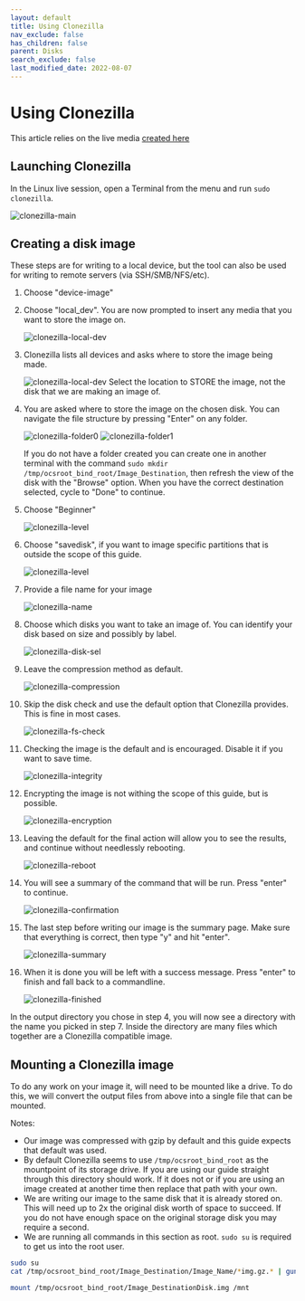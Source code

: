 ```yaml
---
layout: default
title: Using Clonezilla
nav_exclude: false
has_children: false
parent: Disks
search_exclude: false
last_modified_date: 2022-08-07
---
```


# Using Clonezilla

This article relies on the live media [created here](/docs/live-sessions/linux-live-session)

## Launching Clonezilla
In the Linux live session, open a Terminal from the menu and run `sudo clonezilla`.

![clonezilla-main](/assets/clonezilla/clonezilla-main.png)

## Creating a disk image
These steps are for writing to a local device, but the tool can also be used for writing to remote servers (via SSH/SMB/NFS/etc).

1. Choose "device-image"
2. Choose "local_dev". You are now prompted to insert any media that you want to store the image on.

    ![clonezilla-local-dev](/assets/clonezilla/clonezilla-local-dev.png)

3. Clonezilla lists all devices and asks where to store the image being made.

    ![clonezilla-local-dev](/assets/clonezilla/clonezilla-storage-sel.png)
    Select the location to STORE the image, not the disk that we are making an image of.

4. You are asked where to store the image on the chosen disk. You can navigate the file structure by pressing "Enter" on any folder.

    ![clonezilla-folder0](/assets/clonezilla/clonezilla-folder0.png)
    ![clonezilla-folder1](/assets/clonezilla/clonezilla-folder1.png)

    If you do not have a folder created you can create one in another terminal with the command `sudo mkdir /tmp/ocsroot_bind_root/Image_Destination`, then refresh the view of the disk with the "Browse" option.
    When you have the correct destination selected, cycle to "Done" to continue.

5. Choose "Beginner"

    ![clonezilla-level](/assets/clonezilla/clonezilla-level.png)

6. Choose "savedisk", if you want to image specific partitions that is outside the scope of this guide.

    ![clonezilla-level](/assets/clonezilla/clonezilla-save-type.png)

7. Provide a file name for your image

    ![clonezilla-name](/assets/clonezilla/clonezilla-name.png)

8. Choose which disks you want to take an image of. You can identify your disk based on size and possibly by label.

    ![clonezilla-disk-sel](/assets/clonezilla/clonezilla-disk-sel.png)

9. Leave the compression method as default.

    ![clonezilla-compression](/assets/clonezilla/clonezilla-compression.png)

10. Skip the disk check and use the default option that Clonezilla provides. This is fine in most cases.

    ![clonezilla-fs-check](/assets/clonezilla/clonezilla-fs-check.png)

11. Checking the image is the default and is encouraged. Disable it if you want to save time.

    ![clonezilla-integrity](/assets/clonezilla/clonezilla-integrity.png)

12. Encrypting the image is not withing the scope of this guide, but is possible.

    ![clonezilla-encryption](/assets/clonezilla/clonezilla-encryption.png)

13. Leaving the default for the final action will allow you to see the results, and continue without needlessly rebooting.

    ![clonezilla-reboot](/assets/clonezilla/clonezilla-reboot.png)

14. You will see a summary of the command that will be run. Press "enter" to continue.

    ![clonezilla-confirmation](/assets/clonezilla/clonezilla-confirmation.png)

15. The last step before writing our image is the summary page. Make sure that everything is correct, then type "y" and hit "enter".

    ![clonezilla-summary](/assets/clonezilla/clonezilla-summary.png)

16. When it is done you will be left with a success message. Press "enter" to finish and fall back to a commandline.

    ![clonezilla-finished](/assets/clonezilla/clonezilla-finished.png)

In the output directory you chose in step 4, you will now see a directory with the name you picked in step 7. Inside the directory are many files which together are a Clonezilla compatible image.

## Mounting a Clonezilla image
To do any work on your image it, will need to be mounted like a drive. To do this, we will convert the output files from above into a single file that can be mounted.

Notes:
* Our image was compressed with gzip by default and this guide expects that default was used.
* By default Clonezilla seems to use `/tmp/ocsroot_bind_root` as the mountpoint of its storage drive. If you are using our guide straight through this directory should work. If it does not or if you are using an image created at another time then replace that path with your own.
* We are writing our image to the same disk that it is already stored on. This will need up to 2x the original disk worth of space to succeed. If you do not have enough space on the original storage disk you may require a second.
* We are running all commands in this section as root. `sudo su` is required to get us into the root user.

```bash
sudo su
cat /tmp/ocsroot_bind_root/Image_Destination/Image_Name/*img.gz.* | gunzip | partclone.restore --restore_raw_file -C -s - -o /tmp/ocsroot_bind/Image_Destination/Disk.img

mount /tmp/ocsroot_bind_root/Image_DestinationDisk.img /mnt
```

